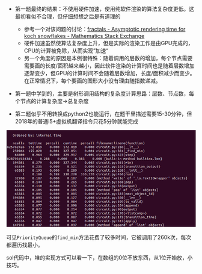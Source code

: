 - 第一题最终的结果：不使用硬件加速，使用纯软件渲染的算法复杂度更低。这最初看似不合理，但仔细想想之后是有道理的
  - 参考一个对该问题的讨论：[fractals - Asymptotic rendering time for koch snowflakes - Mathematics Stack Exchange](https://math.stackexchange.com/questions/1594225/asymptotic-rendering-time-for-koch-snowflakes)
  - 硬件加速虽然使算法复杂度上升，但是实际的渲染工作是由GPU完成的，CPU的计算被免除，从而实现”加速“
  - 另一个角度的原因是本例很特殊：随着调用的层数的增加，每个节点需要需要画的长度/面积越来越小，因此软件渲染的计算时间也是随着层数增加逐渐变少，但GPU的计算时间不会随着层数增加，长度/面积减少而变少。在正常情况下，每个要画的图形大小没有理由随指数递减。

- 第一题中学到的，主要是树形调用结构的复杂度计算思路：层数、节点数，每个节点的计算复杂度->总复杂度



- 第二题似乎不用转换成python2也能运行，在题干里描述需要15-30分钟，但2018年的普通i5+虚拟机翻译指令只花5分钟就能完成

![image-20210726164833167](image-20210726164833167.png)

可见`PriorityQueue`的`find_min`方法花费了较多时间，它被调用了260k次，每次都遍历找最小。



sol代码中，堆的实现方式可以看一下，在数组的0位不放东西，从1位开始放，小技巧。
